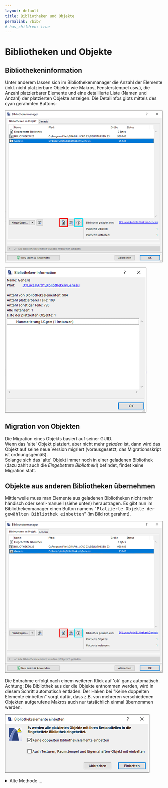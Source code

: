 ```yaml
---
layout: default
title: Bibliotheken und Objekte
permalink: /bib/
# has_children: true
---
```

# Bibliotheken und Objekte


## Bibliothekeninformation
Unter anderem lassen sich im Bibliothekenmanager die Anzahl der Elemente (inkl. nicht platzierbare Objekte wie Makros, Fensterstempel usw.), die Anzahl platzierbarer Elemente und eine detaillierte Liste (Namen und Anzahl) der platzierten Objekte anzeigen.
Die Detailinfos gibts mittels des cyan gerahmten Buttons:

![Bibliothekenmanager](../img/bib-manager.png)

![Detail Infos](../img/bib-info.png)


## Migration von Objekten
Die Migration eines Objekts basiert auf seiner GUID.  
Wenn das 'alte' Objekt platziert, aber nicht mehr _geladen_ ist, dann wird das Objekt auf seine neue Version migriert (vorausgesetzt, das Migrationsskript ist ordnungsgemäß).  
Solange sich das 'alte' Objekt immer noch in einer geladenen Bibliothek (dazu zählt auch die _Eingebettete Bibliothek_!) befindet, findet keine Migration statt.


## Objekte aus anderen Bibliotheken übernehmen
Mittlerweile muss man Elemente aus geladenen Bibliotheken nicht mehr händisch oder semi-manuell (siehe unten) heraustragen. Es gibt nun im Bibliothekenmanager einen Button namens "<samp>Platzierte Objekte der gewählten Bibliothek einbetten</samp>" (im Bild rot gerahmt).

![Bibliothekenmanager](../img/bib-manager.png)

Die Entnahme erfolgt nach einem weiteren Klick auf 'ok' ganz automatisch. Achtung: Die Bibliothek aus der die Objekte entnommen werden, wird in diesem Schritt automatisch entladen. Der Haken bei "Keine doppelten Elemente einbetten" sorgt dafür, dass z.B. von mehreren verschiedenen Objekten aufgerufene Makros auch nur tatsächlich einmal übernommen werden.

![Platzierte Objekte einbetten](../img/bib-entnahme.png)


<details markdown="1">
<summary>Alte Methode …</summary>

Hier gezeigt am Beispiel einer Hebeschiebetür aus der schweizer Standard-Bibliothek:

Auf der Seite des schweizerischen Resellers [IDC](https://www.idc.ch) liegt in der Supportdatenbank die `Standard-Bibliothek 15`.  

1. Öffne eine neue AC-Datei, entferne _alle_ Bibliotheken und füge stattdessen die schweizer 15er Bib hinzu. Jetzt wird es jede Menge fehlende Objekte (und Attribute) geben, das ignorieren wir für den Moment.
1. Zeichne eine Wand und füge dort alle benötigten Hebeschiebetürtypen ein. Die Einstellungen sind dabei nicht relevant.
1. Speichere diese Datei als Archicad Archiv-Projekt (`.pla`).  
Wichtig: unter Optionen im Speicherdialog darf <samp>"Alle geladenen Bibliothekselemente einschliessen</samp>" **nicht** aktiviert sein.
1. Öffne diese .pla-Datei und wähle beim Öffnen <samp>Bibliothek in einen Ordner extrahieren</samp>.
1. Lade nun diesen Ordner zu einem Projekt hinzu. Damit stehen die Hebeschiebetüren nun zur Verfügung.
1. **Achtung**: Vermutlich wird das Bibliotheksladeprotokoll über doppelte Elemente meckern.  
Das trifft vor allem gleichbenannte _Makros_. Das Löschen dieser ist nicht empfehlenswert – zwar ist man dann den Protokollfehler los, aber das Fenster funktioniert so nicht mehr. Um das zu lösen, hilft nur noch eine drastische Maßnahme: das händische umbennenen der Makros und aller `CALL` Befehle im Objekt.
(Man kann auch den Inhalt der Makros vergleichen und schauen, ob sie tatsächlich exakt gleich sind, dann braucht man selbstverständlich nur eins davon zu behalten.)

</details>
